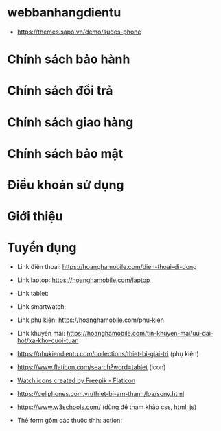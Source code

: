 # webbanhangdientu
<!-- Warranty Policy
Return Policy
Delivery Policy
Privacy Policy
Terms of Use
About Us
Recruitment -->

- https://themes.sapo.vn/demo/sudes-phone

# Chính sách bảo hành
# Chính sách đổi trả
# Chính sách giao hàng
# Chính sách bảo mật
# Điều khoản sử dụng
# Giới thiệu
# Tuyển dụng

- Link điện thoại: https://hoanghamobile.com/dien-thoai-di-dong
- Link laptop: https://hoanghamobile.com/laptop
- Link tablet:
- Link smartwatch:
- Link phụ kiện: https://hoanghamobile.com/phu-kien
- Link khuyến mãi: https://hoanghamobile.com/tin-khuyen-mai/uu-dai-hot/xa-kho-cuoi-tuan

- https://phukiendientu.com/collections/thiet-bi-giai-tri (phụ kiện)
- https://www.flaticon.com/search?word=tablet (icon)
- <a href="https://www.flaticon.com/free-icons/watch" title="watch icons">Watch icons created by Freepik - Flaticon</a>
- https://cellphones.com.vn/thiet-bi-am-thanh/loa/sony.html
- https://www.w3schools.com/ (dùng để tham khảo css, html, js)

- Thẻ form gồm các thuộc tính:
action:
